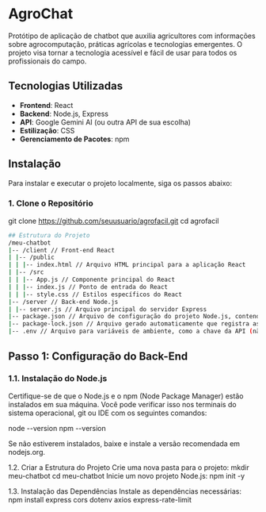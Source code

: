 # AgroChat
Protótipo de aplicação de chatbot que auxilia agricultores com informações sobre agrocomputação, práticas agrícolas e tecnologias emergentes.
O projeto visa tornar a tecnologia acessível e fácil de usar para todos os profissionais do campo.

## Tecnologias Utilizadas

- **Frontend**: React
- **Backend**: Node.js, Express
- **API**: Google Gemini AI (ou outra API de sua escolha)
- **Estilização**: CSS
- **Gerenciamento de Pacotes**: npm

## Instalação

Para instalar e executar o projeto localmente, siga os passos abaixo:

### 1. Clone o Repositório

git clone https://github.com/seuusuario/agrofacil.git
cd agrofacil
```bash
## Estrutura do Projeto
/meu-chatbot
|-- /client // Front-end React
| |-- /public
| | |-- index.html // Arquivo HTML principal para a aplicação React
| |-- /src
| | |-- App.js // Componente principal do React
| | |-- index.js // Ponto de entrada do React
| | |-- style.css // Estilos específicos do React
|-- /server // Back-end Node.js
| |-- server.js // Arquivo principal do servidor Express
|-- package.json // Arquivo de configuração do projeto Node.js, contendo dependências
|-- package-lock.json // Arquivo gerado automaticamente que registra as versões exatas das dependências instaladas
|-- .env // Arquivo para variáveis de ambiente, como a chave da API (não deve ser versionado)
```

## Passo 1: Configuração do Back-End

### 1.1. Instalação do Node.js

Certifique-se de que o Node.js e o npm (Node Package Manager) estão instalados em sua máquina. Você pode verificar isso nos terminais do sistema operacional, git ou IDE com os seguintes comandos:

node --version
npm --version

Se não estiverem instalados, baixe e instale a versão recomendada em nodejs.org.

1.2. Criar a Estrutura do Projeto
Crie uma nova pasta para o projeto:
mkdir meu-chatbot
cd meu-chatbot
Inicie um novo projeto Node.js:
npm init -y

1.3. Instalação das Dependências
Instale as dependências necessárias:
npm install express cors dotenv axios express-rate-limit
